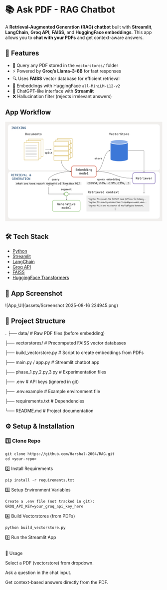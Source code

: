 # 📚 Ask PDF - RAG Chatbot
A **Retrieval-Augmented Generation (RAG) chatbot** built with **Streamlit**, **LangChain**, **Groq API**, **FAISS**, and **HuggingFace embeddings**. This app allows you to **chat with your PDFs** and get context-aware answers.

## 🚀 Features
- 📄 Query any PDF stored in the `vectorstores/` folder  
- ⚡ Powered by **Groq’s Llama-3-8B** for fast responses  
- 🔍 Uses **FAISS** vector database for efficient retrieval  
- 🧠 Embeddings with HuggingFace `all-MiniLM-L12-v2`  
- 🎨 ChatGPT-like interface with **Streamlit**  
- ❌ Hallucination filter (rejects irrelevant answers)

##  App Workflow 

![App UI](assets/RAG_WORKING.webp)


## 🛠️ Tech Stack
- [Python](https://www.python.org/)  
- [Streamlit](https://streamlit.io/)  
- [LangChain](https://www.langchain.com/)  
- [Groq API](https://groq.com/)  
- [FAISS](https://faiss.ai/)  
- [HuggingFace Transformers](https://huggingface.co/)  

## 📸 App Screenshot

![App_UI](assets/Screenshot 2025-08-16 224945.png)

## 📂 Project Structure

.
├── data/ # Raw PDF files (before embedding)

├── vectorstores/ # Precomputed FAISS vector databases

├── build_vectorstore.py # Script to create embeddings from PDFs

├── main.py / app.py # Streamlit chatbot app

├── phase_1.py,2.py,3.py # Experimentation files

├── .env # API keys (ignored in git)

├── .env.example # Example environment file

├── requirements.txt # Dependencies

└── README.md # Project documentation



## ⚙️ Setup & Installation
### 1️⃣ Clone Repo
```
git clone https://github.com/Harshal-2004/RAG.git
cd <your-repo>
```
2️⃣ Install Requirements
```
pip install -r requirements.txt
```
3️⃣ Setup Environment Variables
```
Create a .env file (not tracked in git):
GROQ_API_KEY=your_groq_api_key_here
```
4️⃣ Build Vectorstores (from PDFs)
```
python build_vectorstore.py
```
5️⃣ Run the Streamlit App
```streamlit run main.py
```

🎯 Usage

Select a PDF (vectorstore) from dropdown.

Ask a question in the chat input.

Get context-based answers directly from the PDF.
